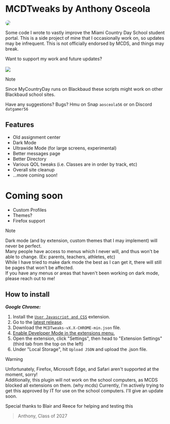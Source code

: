# MCDTweaks by Anthony Osceola
<img src="https://i.ibb.co/G9KZJ8z/Screenshot-2024-08-31-005916.png" style="text-align: center; border-radius: 10px;">

Some code I wrote to vastly improve the Miami Country Day School student portal.
This is a side project of mine that I occasionally work on, so updates may be infrequent.
This is not officially endorsed by MCDS, and things may break.

Want to support my work and future updates? <br /><br />
<a href="https://www.buymeacoffee.com/aosceola56"><img src="https://img.buymeacoffee.com/button-api/?text=pay me fr&emoji=:pray:&slug=aosceola56&button_colour=5F7FFF&font_colour=ffffff&font_family=Cookie&outline_colour=000000&coffee_colour=FFDD00" /></a>

> [!NOTE]
> Since MyCountryDay runs on Blackbaud these scripts might work on other Blackbaud school sites.

Have any suggestions? Bugs? Hmu on Snap `aosceola56` or on Discord `datgamer56`

## Features

- Old assignment center
- Dark Mode
- Ultrawide Mode (for large screens, experimental)
- Better messages page
- Better Directory
- Various QOL tweaks (i.e. Classes are in order by track, etc)
- Overall site cleanup
- ...more coming soon!

# Coming soon
- Custom Profiles
- Themes?
- Firefox support

> [!NOTE]
> Dark mode (and by extension, custom themes that I may implement) will never be perfect. <br />
> Many people have access to menus which I never will, and thus won't be able to change. (Ex: parents, teachers, athletes, etc) <br />
> While I have tried to make dark mode the best as I can get it, there will still be pages that won't be affected. <br />
> If you have any menus or areas that haven't been working on dark mode, please reach out to me! <br />

## How to install

***Google Chrome:***

1. Install the [`User Javascript and CSS`](https://chromewebstore.google.com/detail/user-javascript-and-css/nbhcbdghjpllgmfilhnhkllmkecfmpld?hl=en&pli=1) extension.
2. Go to the [latest release](https://github.com/aosceola27/MCDTweaks/releases/latest).
3. Download the `MCDTweaks-vX.X-CHROME-min.json` file.
4. [Enable Developer Mode in the extensions menu.](https://developer.chrome.com/docs/extensions/reference/api/userScripts?hl=en#developer_mode_for_extension_users)
5. Open the extension, click "Settings", then head to "Extension Settings" (third tab from the top on the left)
6. Under "Local Storage", hit `Upload JSON` and upload the .json file.

> [!WARNING]
> Unfortunately, Firefox, Microsoft Edge, and Safari aren't supported at the moment, sorry! <br />
> Additionally, this plugin will not work on the school computers, as MCDS blocked all extensions on them. (why mcds)
> Currently, I'm actively trying to get this approved by IT for use on the school computers. I'll give an update soon.

Special thanks to Blair and Reece for helping and testing this
> Anthony, Class of 2027
